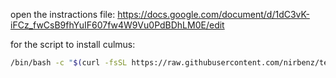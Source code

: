 open the instractions file:
https://docs.google.com/document/d/1dC3vK-iFCz_fwCsB9fhYuIF607fw4W9Vu0PdBDhLM0E/edit

for the script to install culmus:
```bash
/bin/bash -c "$(curl -fsSL https://raw.githubusercontent.com/nirbenz/tex_guide/master/culmus.sh)" 
```